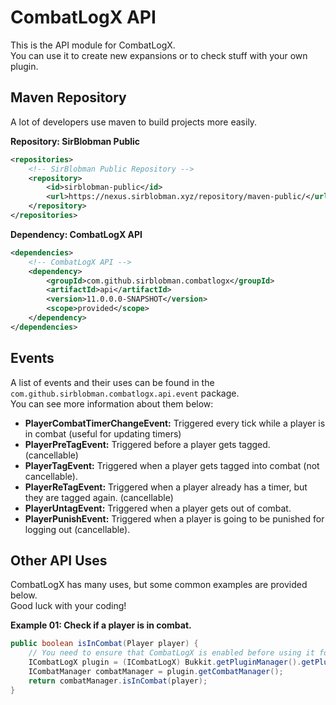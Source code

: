 # CombatLogX API
This is the API module for CombatLogX.  
You can use it to create new expansions or to check stuff with your own plugin.

## Maven Repository
A lot of developers use maven to build projects more easily.

**Repository: SirBlobman Public**
```xml
<repositories>
    <!-- SirBlobman Public Repository -->
    <repository>
        <id>sirblobman-public</id>
        <url>https://nexus.sirblobman.xyz/repository/maven-public/</url>
    </repository>
</repositories>
```

**Dependency: CombatLogX API**
```xml
<dependencies>
    <!-- CombatLogX API -->
    <dependency>
        <groupId>com.github.sirblobman.combatlogx</groupId>
        <artifactId>api</artifactId>
        <version>11.0.0.0-SNAPSHOT</version>
        <scope>provided</scope>
    </dependency>
</dependencies>
```

## Events
A list of events and their uses can be found in the `com.github.sirblobman.combatlogx.api.event` package.  
You can see more information about them below:  

- **PlayerCombatTimerChangeEvent:** Triggered every tick while a player is in combat (useful for updating timers)
- **PlayerPreTagEvent:** Triggered before a player gets tagged. (cancellable)
- **PlayerTagEvent:** Triggered when a player gets tagged into combat (not cancellable).
- **PlayerReTagEvent:** Triggered when a player already has a timer, but they are tagged again. (cancellable)
- **PlayerUntagEvent:** Triggered when a player gets out of combat.
- **PlayerPunishEvent:** Triggered when a player is going to be punished for logging out (cancellable).

## Other API Uses
CombatLogX has many uses, but some common examples are provided below.  
Good luck with your coding!

**Example 01: Check if a player is in combat.**
```java
public boolean isInCombat(Player player) {
    // You need to ensure that CombatLogX is enabled before using it for anything.
    ICombatLogX plugin = (ICombatLogX) Bukkit.getPluginManager().getPlugin("CombatLogX");
    ICombatManager combatManager = plugin.getCombatManager();
    return combatManager.isInCombat(player);
}
```